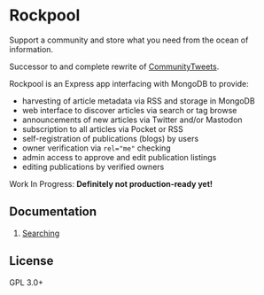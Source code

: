# Rockpool

Support a community and store what you need from the ocean of information.

Successor to and complete rewrite of [CommunityTweets](https://github.com/hughrun/CommunityTweets).

Rockpool is an Express app interfacing with MongoDB to provide:

* harvesting of article metadata via RSS and storage in MongoDB
* web interface to discover articles via search or tag browse
* announcements of new articles via Twitter and/or Mastodon
* subscription to all articles via Pocket or RSS
* self-registration of publications (blogs) by users
* owner verification via `rel="me"` checking
* admin access to approve and edit publication listings
* editing publications by verified owners

Work In Progress: **Definitely not production-ready yet!**

## Documentation

1. [Searching](manual/search.md)

## License

GPL 3.0+
